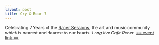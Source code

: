 ```yaml
---
layout: post
title: Cry & Roar 7
---
```


Celebrating 7 Years of the [Racer Sessions](https://www.racersessions.com/), the art and music community which is nearest and dearest to our hearts. _Long live Cafe Racer_.
[== event link ==](https://www.facebook.com/events/1053480871440634/)
